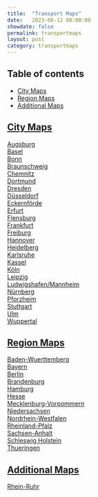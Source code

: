```yaml
---
title:  "Transport Maps"
date:   2023-08-12 00:00:00
showdate: false
permalink: transportmaps
layout: post
category: transportmaps
---
```



## Table of contents

- [City Maps](#citymaps)
- [Region Maps](#regionmaps)
- [Additional Maps](#additionalmaps)

## [City Maps](#citymaps)

[Augsburg](/citymaps/Augsburg.pdf)
<span> <br> </span>
[Basel](/citymaps/Basel.pdf)
<span> <br> </span>
[Bonn](/citymaps/Bonn.pdf)
<span> <br> </span>
[Braunschweig](/citymaps/Braunschweig.pdf)
<span> <br> </span>
[Chemnitz](/citymaps/Chemnitz.pdf)
<span> <br> </span>
[Dortmund](/citymaps/Dortmund.pdf)
<span> <br> </span>
[Dresden](/citymaps/Dresden.pdf)
<span> <br> </span>
[Düsseldorf](/citymaps/Düsseldorf.pdf)
<span> <br> </span>
[Eckernförde](/citymaps/Eckernförde.pdf)
<span> <br> </span>
[Erfurt](/citymaps/Erfurt.pdf)
<span> <br> </span>
[Flensburg](/citymaps/Flensburg.pdf)
<span> <br> </span>
[Frankfurt](/citymaps/Frankfurt.pdf)
<span> <br> </span>
[Freiburg](/citymaps/Freiburg.pdf)
<span> <br> </span>
[Hannover](/citymaps/Hannover.pdf)
<span> <br> </span>
[Heidelberg](/citymaps/Heidelberg.pdf)
<span> <br> </span>
[Karlsruhe](/citymaps/Karlsruhe.pdf)
<span> <br> </span>
[Kassel](/citymaps/Kassel.pdf)
<span> <br> </span>
[Köln](/citymaps/Köln.pdf)
<span> <br> </span>
[Leipzig](/citymaps/Leipzig.pdf)
<span> <br> </span>
[Ludwigshafen/Mannheim](/citymaps/Ludwigshafen+Mannheim.pdf)
<span> <br> </span>
[Nürnberg](/citymaps/Nürnberg.pdf)
<span> <br> </span>
[Pforzheim](/citymaps/Pforzheim.pdf)
<span> <br> </span>
[Stuttgart](/citymaps/Stuttgart.pdf)
<span> <br> </span>
[Ulm](/citymaps/Ulm.pdf)
<span> <br> </span>
[Wuppertal](/citymaps/Wuppertal.pdf)

## [Region Maps](#regionmaps)

[Baden-Wuerttemberg](/maps/Baden-Wuerttemberg.pdf)
<span> <br> </span>
[Bayern](/maps/Bayern.pdf)
<span> <br> </span>
[Berlin](/maps/Berlin.pdf)
<span> <br> </span>
[Brandenburg](/maps/Brandenburg.pdf)
<span> <br> </span>
[Hamburg](/maps/Hamburg.pdf)
<span> <br> </span>
[Hesse](/maps/Hessen.pdf)
<span> <br> </span>
[Mecklenburg-Vorpommern](/maps/Mecklenburg-Vorpommern.pdf)
<span> <br> </span>
[Niedersachsen](/maps/Niedersachsen.pdf)
<span> <br> </span>
[Nordrhein-Westfalen](/maps/Nordrhein-Westfalen.pdf)
<span> <br> </span>
[Rheinland-Pfalz](/maps/Rheinland-Pfalz.pdf)
<span> <br> </span>
[Sachsen-Anhalt](/maps/Sachsen-Anhalt.pdf)
<span> <br> </span>
[Schleswig Holstein](/maps/Schleswig_Holstein.pdf)
<span> <br> </span>
[Thueringen](/maps/Thueringen.pdf)

## [Additional Maps](#additionalmaps)

[Rhein-Ruhr](/additionalmaps/rhein-ruhr.pdf)
<span> <br> </span>
